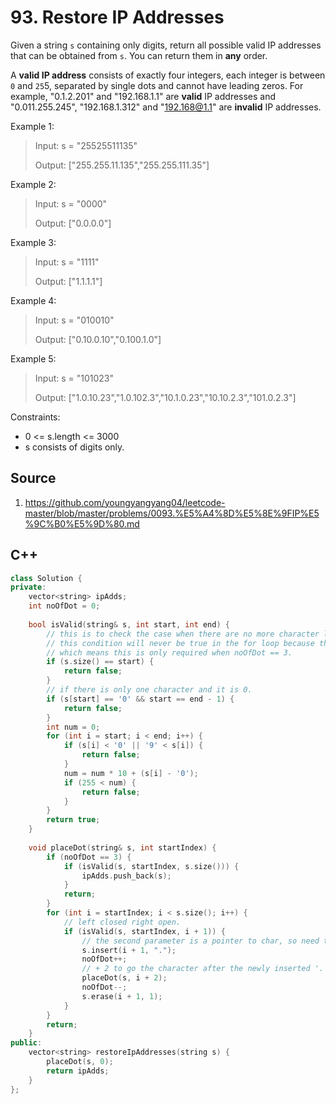 # 93. Restore IP Addresses

Given a string `s` containing only digits, return all possible valid IP addresses that can be obtained from `s`. You can return them in **any** order.

A **valid IP address** consists of exactly four integers, each integer is between `0` and `25`5, separated by single dots and cannot have leading zeros. For example, "0.1.2.201" and "192.168.1.1" are **valid** IP addresses and "0.011.255.245", "192.168.1.312" and "192.168@1.1" are **invalid** IP addresses. 

Example 1:

> Input: s = "25525511135"
> 
> Output: ["255.255.11.135","255.255.111.35"]

Example 2:

> Input: s = "0000"
> 
> Output: ["0.0.0.0"]

Example 3:

> Input: s = "1111"
> 
> Output: ["1.1.1.1"]

Example 4:

> Input: s = "010010"
> 
> Output: ["0.10.0.10","0.100.1.0"]

Example 5:

> Input: s = "101023"
> 
> Output: ["1.0.10.23","1.0.102.3","10.1.0.23","10.10.2.3","101.0.2.3"]

Constraints:

* 0 <= s.length <= 3000
* s consists of digits only.

## Source
1. https://github.com/youngyangyang04/leetcode-master/blob/master/problems/0093.%E5%A4%8D%E5%8E%9FIP%E5%9C%B0%E5%9D%80.md

## C++
```c++
class Solution {
private:
    vector<string> ipAdds;
    int noOfDot = 0;
    
    bool isValid(string& s, int start, int end) {
        // this is to check the case when there are no more character left after the third dot.
        // this condition will never be true in the for loop because there is the checking of i < s.size().
        // which means this is only required when noOfDot == 3.
        if (s.size() == start) {
            return false;
        }
        // if there is only one character and it is 0.
        if (s[start] == '0' && start == end - 1) {
            return false;
        }
        int num = 0;
        for (int i = start; i < end; i++) {
            if (s[i] < '0' || '9' < s[i]) {
                return false;
            }
            num = num * 10 + (s[i] - '0');
            if (255 < num) {
                return false;
            }
        }
        return true;
    }
    
    void placeDot(string& s, int startIndex) {
        if (noOfDot == 3) {
            if (isValid(s, startIndex, s.size())) {
                ipAdds.push_back(s);
            }
            return;
        }
        for (int i = startIndex; i < s.size(); i++) {
            // left closed right open.
            if (isValid(s, startIndex, i + 1)) {
                // the second parameter is a pointer to char, so need to use double quote instead of single quote.
                s.insert(i + 1, ".");
                noOfDot++;
                // + 2 to go the character after the newly inserted '.'.
                placeDot(s, i + 2);
                noOfDot--;
                s.erase(i + 1, 1);
            }
        }
        return;
    }
public:
    vector<string> restoreIpAddresses(string s) {
        placeDot(s, 0);
        return ipAdds;
    }
};
```
